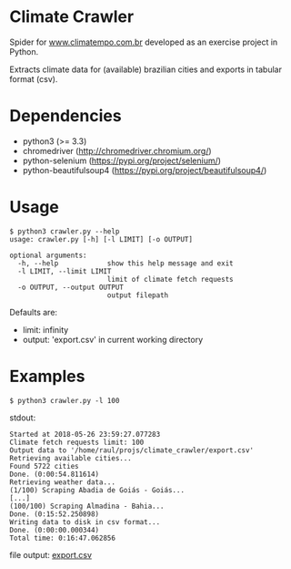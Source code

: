 # Climate Crawler
Spider for www.climatempo.com.br developed as an exercise project in Python.

Extracts climate data for (available) brazilian cities and exports in tabular format (csv).

# Dependencies
- python3 (>= 3.3)
- chromedriver (http://chromedriver.chromium.org/)
- python-selenium (https://pypi.org/project/selenium/)
- python-beautifulsoup4 (https://pypi.org/project/beautifulsoup4/)

# Usage
```
$ python3 crawler.py --help
usage: crawler.py [-h] [-l LIMIT] [-o OUTPUT]

optional arguments:
  -h, --help            show this help message and exit
  -l LIMIT, --limit LIMIT
                        limit of climate fetch requests
  -o OUTPUT, --output OUTPUT
                        output filepath
```
Defaults are:
- limit: infinity
- output: 'export.csv' in current working directory

# Examples
`$ python3 crawler.py -l 100`

stdout:
```
Started at 2018-05-26 23:59:27.077283
Climate fetch requests limit: 100
Output data to '/home/raul/projs/climate_crawler/export.csv'
Retrieving available cities...
Found 5722 cities
Done. (0:00:54.811614)
Retrieving weather data...
(1/100) Scraping Abadia de Goiás - Goiás...
[...]
(100/100) Scraping Almadina - Bahia...
Done. (0:15:52.250898)
Writing data to disk in csv format...
Done. (0:00:00.000344)
Total time: 0:16:47.062856
```

file output:
[export.csv](https://github.com/raulvc/climate_crawler/blob/master/export.csv)